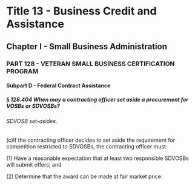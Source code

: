 
# Title 13 - Business Credit and Assistance
## Chapter I - Small Business Administration
### PART 128 - VETERAN SMALL BUSINESS CERTIFICATION PROGRAM
#### Subpart D - Federal Contract Assistance
##### § 128.404 When may a contracting officer set aside a procurement for VOSBs or SDVOSBs?
###### SDVOSB set-asides.

(c)If the contracting officer decides to set aside the requirement for competition restricted to SDVOSBs, the contracting officer must:

(1) Have a reasonable expectation that at least two responsible SDVOSBs will submit offers; and

(2) Determine that the award can be made at fair market price.
